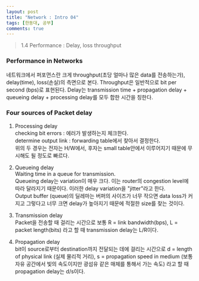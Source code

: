 ```yaml
---
layout: post
title: "Network : Intro 04"
tags: [한동대, 공부]
comments: true
---
```


> 1.4 Performance : Delay, loss throughput  

### Performance in Networks  
네트워크에서 퍼포먼스란 크게 throughput(초당 얼마나 많은 data를 전송하는가), delay(time), loss(손실)의 측면으로 본다. Throughput은 일반적으로 bit per second (bps)로 표현된다. Delay는 transmission time + propagation delay + queueing delay + processing delay를 모두 합한 시간을 칭한다.  

### Four sources of Packet delay  
1. Processing delay  
checking bit errors : 에러가 발생하는지 체크한다.  
determine output link : forwarding table에서 찾아서 결정한다.  
위의 두 경우는 전자는 H/W에서, 후자는 small table안에서 이루어지기 때문에 무시해도 될 정도로 빠르다.  

2. Queueing delay  
Waiting time in a queue for transmission.  
Queueing delay는 variation이 매우 크다. 이는 router의 congestion level에 따라 달라지기 때문이다. 이러한 delay variation을 "jitter"라고 한다.  
Output buffer (queue)의 딜레마는 버퍼의 사이즈가 너무 작으면 data loss가 커지고 그렇다고 너무 크면 delay가 높아지기 때문에 적절한 size를 찾는 것이다.  

3. Transmission delay  
Packet을 전송할 때 걸리는 시간으로 보통 R = link bandwidth(bps), L = packet length(bits) 라고 할 때 transmission delay는 L/R이다.  

4. Propagation delay  
bit이 source로부터 destination까지 전달되는 데에 걸리는 시간으로 d = length of physical link (실제 물리적 거리), s = propagation speed in medium (보통 자유 공간에서 빛의 속도이지만 광섬유 같은 매체를 통해서 가는 속도) 라고 할 때 propagation delay는 d/s이다.  